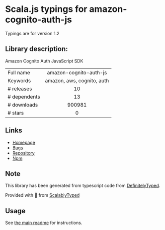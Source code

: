 
# Scala.js typings for amazon-cognito-auth-js

Typings are for version 1.2

## Library description:
Amazon Cognito Auth JavaScript SDK

|                    |                 |
| ------------------ | :-------------: |
| Full name          | amazon-cognito-auth-js |
| Keywords           | amazon, aws, cognito, auth |
| # releases         | 10 |
| # dependents       | 13 |
| # downloads        | 900981 |
| # stars            | 0 |

## Links
- [Homepage](http://aws.amazon.com/cognito)
- [Bugs](https://github.com/aws/amazon-cognito-auth-js/issues)
- [Repository](https://github.com/aws/amazon-cognito-auth-js)
- [Npm](https://www.npmjs.com/package/amazon-cognito-auth-js)
    


## Note
This library has been generated from typescript code from [DefinitelyTyped](https://definitelytyped.org).

Provided with :purple_heart: from [ScalablyTyped](https://github.com/oyvindberg/ScalablyTyped)

## Usage
See [the main readme](../../readme.md) for instructions.


